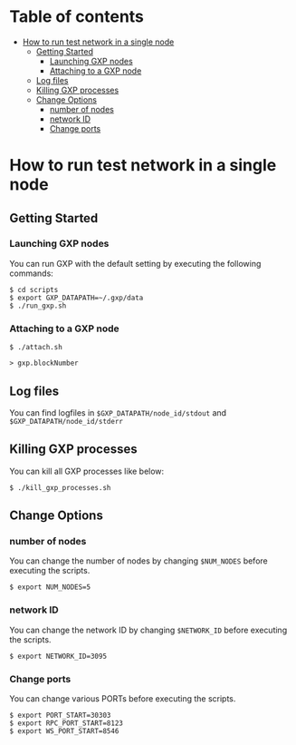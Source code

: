 # Table of contents

<!-- vim-markdown-toc GFM -->

* [How to run test network in a single node](#how-to-run-test-network-in-a-single-node)
  * [Getting Started](#getting-started)
    * [Launching GXP nodes](#launching-gxp-nodes)
    * [Attaching to a GXP node](#attaching-to-a-gxp-node)
  * [Log files](#log-files)
  * [Killing GXP processes](#killing-gxp-processes)
  * [Change Options](#change-options)
    * [number of nodes](#number-of-nodes)
    * [network ID](#network-id)
    * [Change ports](#change-ports)

<!-- vim-markdown-toc -->

# How to run test network in a single node

## Getting Started

### Launching GXP nodes
You can run GXP with the default setting by executing the following commands:
```
$ cd scripts
$ export GXP_DATAPATH=~/.gxp/data
$ ./run_gxp.sh
```

### Attaching to a GXP node
```
$ ./attach.sh

> gxp.blockNumber
```

## Log files
You can find logfiles in `$GXP_DATAPATH/node_id/stdout` and `$GXP_DATAPATH/node_id/stderr`

## Killing GXP processes
You can kill all GXP processes like below:
```
$ ./kill_gxp_processes.sh
```

## Change Options
### number of nodes
You can change the number of nodes by changing `$NUM_NODES` before executing the scripts.

```
$ export NUM_NODES=5
```

### network ID
You can change the network ID by changing `$NETWORK_ID` before executing the scripts.

```
$ export NETWORK_ID=3095
```

### Change ports
You can change various PORTs before executing the scripts.

```
$ export PORT_START=30303
$ export RPC_PORT_START=8123
$ export WS_PORT_START=8546
```
